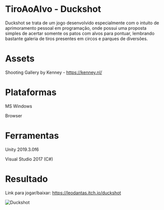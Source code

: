 # TiroAoAlvo - Duckshot
Duckshot se trata de um jogo desenvolvido especialmente com o intuito de aprimoramento pessoal em programação, onde possui uma proposta simples de acertar somente os patos com alvos para pontuar, lembrando bastante galeria de tiros presentes em circos e parques de diversões.

# Assets
Shooting Gallery by Kenney - https://kenney.nl/

# Plataformas
MS Windows

Browser

# Ferramentas
Unity 2019.3.0f6

Visual Studio 2017 (C#)

# Resultado
Link para jogar/baixar: https://leodantas.itch.io/duckshot

![Duckshot](https://user-images.githubusercontent.com/47763070/78083708-9fb0c800-738c-11ea-9916-21ef1f857ce9.gif)
